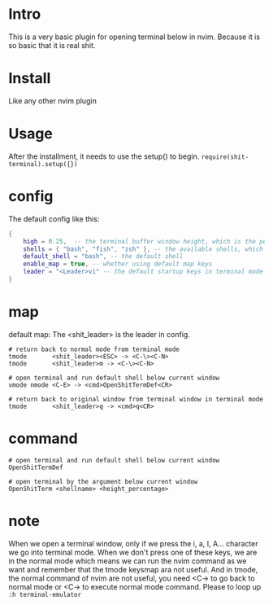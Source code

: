# Intro
This is a very basic plugin for opening terminal below in nvim.
Because it is so basic that it is real shit.

# Install
Like any other nvim plugin

# Usage
After the installment, it needs to use the setup() to begin.
`require(shit-terminal).setup({})`

# config
The default config like this:
```lua
{
	high = 0.25,  -- the terminal buffer window height, which is the percentage of current window
	shells = { "bash", "fish", "zsh" }, -- the available shells, which are for complete in commandline
	default_shell = "bash", -- the default shell
	enable_map = true, -- whether using default map keys
	leader = "<Leader>vi" -- the default startup keys in terminal mode
}
```

# map
default map:
The <shit_leader> is the leader in config.
```
# return back to normal mode from terminal mode
tmode   	<shit_leader><ESC> -> <C-\><C-N>
tmode   	<shit_leader>m -> <C-\><C-N>

# open terminal and run default shell below current window
vmode nmode <C-E> -> <cmd>OpenShitTermDef<CR>

# return back to original window from terminal window in terminal mode
tmode 		<shit_leader>q -> <cmd>q<CR>
```

# command
```
# open terminal and run default shell below current window
OpenShitTermDef

# open terminal by the argument below current window
OpenShitTerm <shellname> <height_percentage>
```

# note
When we open a terminal window, only if we press the i, a, I, A... character we go into terminal mode. When we don't press one of these keys, we are in the normal mode which means we can run the nvim command as we want and remember that the tmode keysmap ara not useful.  And in tmode, the normal command of nvim are not useful, you need <C-\><C-N> to go back to normal mode or <C-\><C-O> to execute normal mode command. Please to loop up `:h terminal-emulator`
